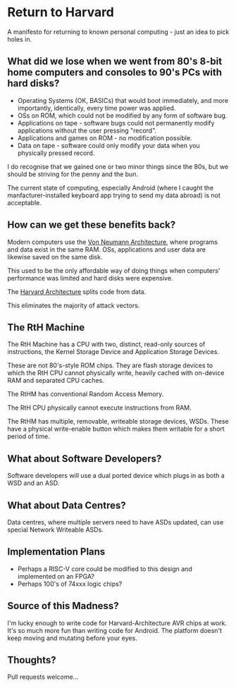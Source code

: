 # Return to Harvard
A manifesto for returning to known personal computing - just an idea to pick holes in.

## What did we lose when we went from 80's 8-bit home computers and consoles to 90's PCs with hard disks?

- Operating Systems (OK, BASICs) that would boot immediately, and more importantly, identically, every time power was applied.
- OSs on ROM, which could not be modified by any form of software bug.
- Applications on tape - software bugs could not permanently modify applications without the user pressing "record".
- Applications and games on ROM - no modification possible.
- Data on tape - software could only modify your data when you physically pressed record.

I do recognise that we gained one or two minor things since the 80s, but we should be striving for the penny and the bun.

The current state of computing, especially Android (where I caught the manfacturer-installed keyboard app trying to send my data abroad) is not acceptable.

## How can we get these benefits back?

Modern computers use the <a href="https://en.wikipedia.org/wiki/Von_Neumann_architecture">Von Neumann Architecture</a>, where programs and data exist in the same RAM.  OSs, applications and user data are likewise saved on the same disk.

This used to be the only affordable way of doing things when computers' performance was limited and hard disks were expensive.

The <a href="https://en.wikipedia.org/wiki/Harvard_architecture">Harvard Architecture</a> splits code from data.

This eliminates the majority of attack vectors.

## The RtH Machine

The RtH Machine has a CPU with two, distinct, read-only sources of instructions, the Kernel Storage Device and Application Storage Devices.

These are not 80's-style ROM chips.  They are flash storage devices to which the RtH CPU cannot physically write, heavily cached with on-device RAM and separated CPU caches.

The RtHM has conventional Random Access Memory.

The RtH CPU physically cannot execute instructions from RAM.

The RtHM has multiple, removable, writeable storage devices, WSDs.  These have a physical write-enable button which makes them writable for a short period of time.

## What about Software Developers?

Software developers will use a dual ported device which plugs in as both a WSD and an ASD.

## What about Data Centres?

Data centres, where multiple servers need to have ASDs updated, can use special Network Writeable ASDs.

## Implementation Plans

- Perhaps a RISC-V core could be modified to this design and implemented on an FPGA?
- Perhaps 100's of 74xxx logic chips?

## Source of this Madness?

I'm lucky enough to write code for Harvard-Architecture AVR chips at work.  It's so much more fun than writing code for Android. The platform doesn't keep moving and mutating before your eyes.

## Thoughts?

Pull requests welcome...
